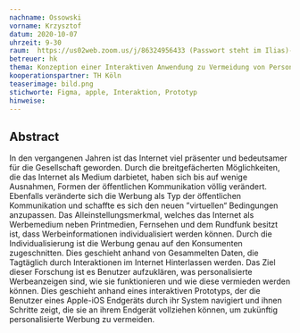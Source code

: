 ```yaml
---
nachname: Ossowski  
vorname: Krzysztof
datum: 2020-10-07
uhrzeit: 9-30
raum:  https://us02web.zoom.us/j/86324956433 (Passwort steht im Ilias)-Präsentation
betreuer: hk
thema: Konzeption einer Interaktiven Anwendung zu Vermeidung von Personalisierten Werbeanzeigen
kooperationspartner: TH Köln
teaserimage: bild.png
stichworte: Figma, apple, Interaktion, Prototyp
hinweise:
---
```


## Abstract

In den vergangenen Jahren ist das Internet viel präsenter und bedeutsamer für die Gesellschaft geworden. Durch die breitgefächerten Möglichkeiten, die das Internet als Medium darbietet, haben sich bis auf wenige Ausnahmen, Formen der öffentlichen Kommunikation völlig verändert. Ebenfalls veränderte sich die Werbung als Typ der öffentlichen Kommunikation und schaffte es sich den neuen ”virtuellen“ Bedingungen anzupassen.
Das Alleinstellungsmerkmal, welches das Internet als Werbemedium neben Printmedien, Fernsehen und dem Rundfunk besitzt ist, dass Werbeinformationen individualisiert werden können. Durch die Individualisierung ist die Werbung genau auf den Konsumenten zugeschnitten. Dies geschieht anhand von Gesammelten Daten, die Tagtäglich durch Interaktionen im Internet Hinterlassen werden. Das Ziel dieser Forschung ist es Benutzer aufzuklären, was personalisierte Werbeanzeigen sind, wie sie funktionieren und wie diese vermieden werden können.
Dies geschieht anhand eines interaktiven Prototyps, der die Benutzer eines Apple-iOS Endgeräts durch ihr System navigiert und ihnen Schritte zeigt, die sie an ihrem Endgerät vollziehen können, um zukünftig personalisierte Werbung zu vermeiden.
